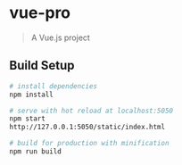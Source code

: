 # vue-pro

> A Vue.js project

## Build Setup

``` bash
# install dependencies
npm install

# serve with hot reload at localhost:5050
npm start
http://127.0.0.1:5050/static/index.html

# build for production with minification
npm run build
```

